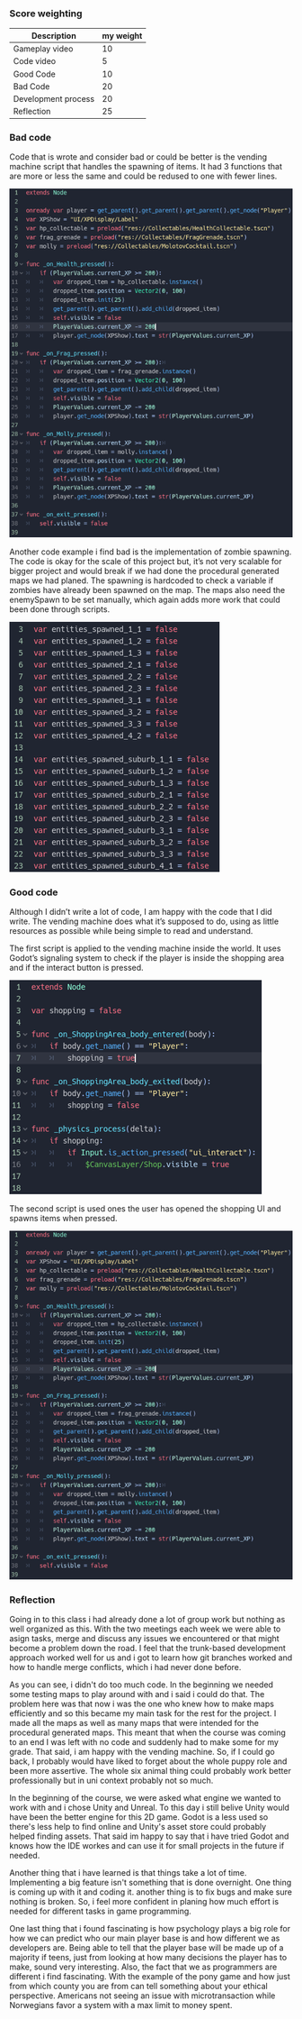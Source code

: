 ### Score weighting
|Description | my weight |
|----|----|
|Gameplay video | 10 |
|Code video | 5 |
|Good Code  | 10 |
|Bad Code | 20 |
|Development process | 20 |
|Reflection | 25 |

### Bad code
Code that is wrote and consider bad or could be better is the vending machine script that handles the spawning of items. It had 3 functions that are more or less the same and could be redused to one with fewer lines. 

![](https://github.com/sindre0830/YAZG/blob/main/Reports/Images/casper_vending.PNG?raw=true)

Another code example i find bad is the implementation of zombie spawning. The code is okay for the scale of this project but, it’s not very scalable for bigger project and would break if we had done the procedural generated maps we had planed. The spawning is hardcoded to check a variable if zombies have already been spawned on the map. The maps also need the enemySpawn to be set manually, which again adds more work that could been done through scripts.

![](https://github.com/sindre0830/YAZG/blob/main/Reports/Images/casper_zSpawn.PNG?raw=true)

### Good code
Although I didn’t write a lot of code, I am happy with the code that I did write. The vending machine does what it’s supposed to do, using as little resources as possible while being simple to read and understand. 

The first script is applied to the vending machine inside the world. It uses Godot’s signaling system to check if the player is inside the shopping area and if the interact button is pressed.

![](https://github.com/sindre0830/YAZG/blob/main/Reports/Images/casper_vending_check.PNG?raw=true)

The second script is used ones the user has opened the shopping UI and spawns items when pressed.

![](https://github.com/sindre0830/YAZG/blob/main/Reports/Images/casper_vending.PNG?raw=true)

### Reflection
Going in to this class i had already done a lot of group work but nothing as well organized as this. With the two meetings each week we were able to asign tasks, merge and discuss any issues we encountered or that might become a problem down the road. 
I feel that the trunk-based development approach worked well for us and i got to learn how git branches worked and how to handle merge conflicts, which i had never done before.

As you can see, i didn't do too much code. In the beginning we needed some testing maps to play around with and i said i could do that. The problem here was that now i was the one who knew how to make maps efficiently and so this became my main task for the rest for the project. I made all the maps as well as many maps that were intended for the procedural generated maps. This meant that when the course was coming to an end I was left with no code and suddenly had to make some for my grade. That said, i am happy with the vending machine.
So, if I could go back, I probably would have liked to forget about the whole puppy role and been more assertive. The whole six animal thing could probably work better professionally but in uni context probably not so much.

In the beginning of the course, we were asked what engine we wanted to work with and i chose Unity and Unreal. To this day i still belive Unity would have been the better engine for this 2D game. Godot is a less used so there's less help to find online and Unity's asset store could probably helped finding assets. That said im happy to say that i have tried Godot and knows how the IDE workes and can use it for small projects in the future if needed.

Another thing that i have learned is that things take a lot of time. Implementing a big feature isn't something that is done overnight. 
One thing is coming up with it and coding it. another thing is to fix bugs and make sure nothing is broken. So, i feel more confident in planing how much effort is needed for different tasks in game programming. 

One last thing that i found fascinating is how psychology plays a big role for how we can predict who our main player base is and how different we as developers are. Being able to tell that the player base will be made up of a majority if teens, just from looking at how many decisions the player has to make, sound very interesting. Also, the fact that we as programmers are different i find fascinating. With the example of the pony game and how just from which county you are from can tell something about your ethical perspective. Americans not seeing an issue with microtransaction while Norwegians favor a system with a max limit to money spent.


